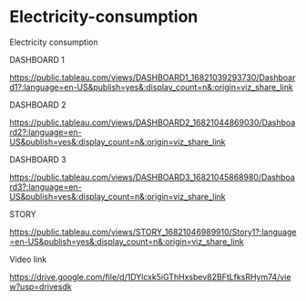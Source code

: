 # Electricity-consumption
Electricity consumption

DASHBOARD 1

https://public.tableau.com/views/DASHBOARD1_16821039293730/Dashboard1?:language=en-US&publish=yes&:display_count=n&:origin=viz_share_link

DASHBOARD 2

https://public.tableau.com/views/DASHBOARD2_16821044869030/Dashboard2?:language=en-US&publish=yes&:display_count=n&:origin=viz_share_link

DASHBOARD 3

https://public.tableau.com/views/DASHBOARD3_16821045868980/Dashboard3?:language=en-US&publish=yes&:display_count=n&:origin=viz_share_link

STORY

https://public.tableau.com/views/STORY_16821046989910/Story1?:language=en-US&publish=yes&:display_count=n&:origin=viz_share_link

Video link

https://drive.google.com/file/d/1DYlcxk5iGThHxsbev82BFtLfksRHym74/view?usp=drivesdk
